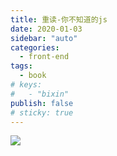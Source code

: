 ```yaml
---
title: 重读-你不知道的js
date: 2020-01-03
sidebar: "auto"
categories:
  - front-end
tags:
  - book
# keys:
#   - "bixin"
publish: false
# sticky: true
---
```


![](https://i.loli.net/2020/01/03/DJkxabNREtVlw7y.jpg)
